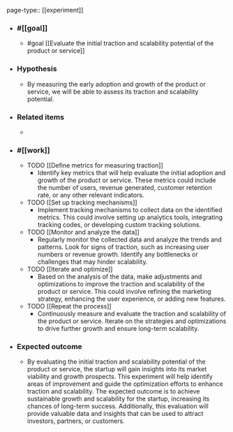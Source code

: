 page-type:: [[experiment]]



  - ### #[[goal]]
    - #goal [[Evaluate the initial traction and scalability potential of the product or service]]
  - ### Hypothesis
    - By measuring the early adoption and growth of the product or service, we will be able to assess its traction and scalability potential.
  - ### Related items
    - 
  - ### #[[work]]
    - TODO [[Define metrics for measuring traction]]
      - Identify key metrics that will help evaluate the initial adoption and growth of the product or service. These metrics could include the number of users, revenue generated, customer retention rate, or any other relevant indicators.
    - TODO [[Set up tracking mechanisms]]
      - Implement tracking mechanisms to collect data on the identified metrics. This could involve setting up analytics tools, integrating tracking codes, or developing custom tracking solutions.
    - TODO [[Monitor and analyze the data]]
      - Regularly monitor the collected data and analyze the trends and patterns. Look for signs of traction, such as increasing user numbers or revenue growth. Identify any bottlenecks or challenges that may hinder scalability.
    - TODO [[Iterate and optimize]]
      - Based on the analysis of the data, make adjustments and optimizations to improve the traction and scalability of the product or service. This could involve refining the marketing strategy, enhancing the user experience, or adding new features.
    - TODO [[Repeat the process]]
      - Continuously measure and evaluate the traction and scalability of the product or service. Iterate on the strategies and optimizations to drive further growth and ensure long-term scalability.
  - ### Expected outcome
    - By evaluating the initial traction and scalability potential of the product or service, the startup will gain insights into its market viability and growth prospects. This experiment will help identify areas of improvement and guide the optimization efforts to enhance traction and scalability. The expected outcome is to achieve sustainable growth and scalability for the startup, increasing its chances of long-term success. Additionally, this evaluation will provide valuable data and insights that can be used to attract investors, partners, or customers.
